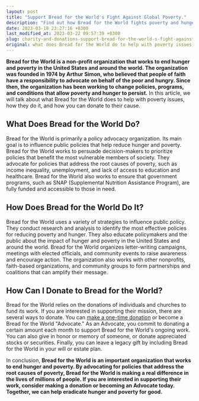 ```yaml
---
layout: post
title: "Support Bread for the World's Fight Against Global Poverty."
description: "Find out how Bread for the World fights poverty and hunger, and how you can join their cause through donations. Make a difference today."
date: 2023-03-18 23:27:16 +0300
last_modified_at: 2023-03-22 09:57:39 +0300
slug: charity-and-donations-support-bread-for-the-world-s-fight-against-global-poverty
original: what does Bread for the World do to help with poverty issues, how do they do it, how can i donate?
---
```

**Bread for the World is a non-profit organization that works to end hunger and poverty in the United States and around the world. The organization was founded in 1974 by Arthur Simon, who believed that people of faith have a responsibility to advocate on behalf of the poor and hungry. Since then, the organization has been working to change policies, programs, and conditions that allow poverty and hunger to persist.** In this article, we will talk about what Bread for the World does to help with poverty issues, how they do it, and how you can donate to their cause.

## What Does Bread for the World Do?

Bread for the World is primarily a policy advocacy organization. Its main goal is to influence public policies that help reduce hunger and poverty. Bread for the World works to persuade decision-makers to prioritize policies that benefit the most vulnerable members of society. They advocate for policies that address the root causes of poverty, such as income inequality, unemployment, and lack of access to education and healthcare. Bread for the World also works to ensure that government programs, such as SNAP (Supplemental Nutrition Assistance Program), are fully funded and accessible to those in need.

## How Does Bread for the World Do It?

Bread for the World uses a variety of strategies to influence public policy. They conduct research and analysis to identify the most effective policies for reducing poverty and hunger. They also educate policymakers and the public about the impact of hunger and poverty in the United States and around the world. Bread for the World organizes letter-writing campaigns, meetings with elected officials, and community events to raise awareness and encourage action. The organization also works with other nonprofits, faith-based organizations, and community groups to form partnerships and coalitions that can amplify their message.

## How Can I Donate to Bread for the World?

Bread for the World relies on the donations of individuals and churches to fund its work. If you are interested in supporting their mission, there are several ways to donate. You can [make a one-time donation](https://www.bread.org/) or become a Bread for the World "Advocate." As an Advocate, you commit to donating a certain amount each month to support Bread for the World's ongoing work. You can also give in honor or memory of someone, or donate appreciated stocks or securities. Finally, you can leave a legacy gift by including Bread for the World in your will or estate plan.

In conclusion, **Bread for the World is an important organization that works to end hunger and poverty. By advocating for policies that address the root causes of poverty, Bread for the World is making a real difference in the lives of millions of people. If you are interested in supporting their work, consider making a donation or becoming an Advocate today. Together, we can help eradicate hunger and poverty for good.**